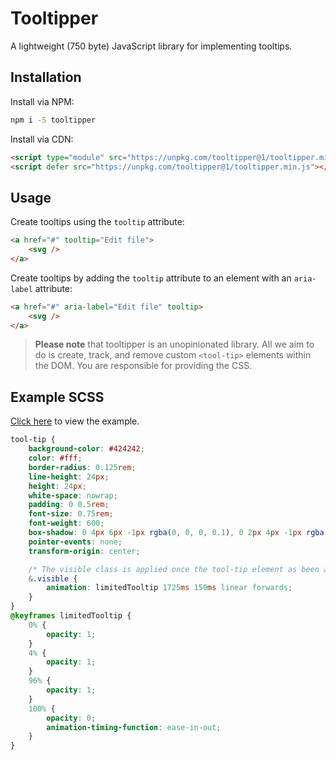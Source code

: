 # Tooltipper

A lightweight (750 byte) JavaScript library for implementing tooltips.

## Installation

Install via NPM:

```sh
npm i -S tooltipper
```

Install via CDN:

```html
<script type="module" src="https://unpkg.com/tooltipper@1/tooltipper.min.mjs"></script>
<script defer src="https://unpkg.com/tooltipper@1/tooltipper.min.js"></script>
```

## Usage

Create tooltips using the `tooltip` attribute:

```html
<a href="#" tooltip="Edit file">
    <svg />
</a>
```

Create tooltips by adding the `tooltip` attribute to an element with an `aria-label` attribute:

```html
<a href="#" aria-label="Edit file" tooltip>
    <svg />
</a>
```

> **Please note** that tooltipper is an unopinionated library. All we aim to do is create, track, and remove custom `<tool-tip>` elements within the DOM. You are responsible for providing the CSS.

## Example SCSS

[Click here](https://codewithkyle.github.io/tooltipper/) to view the example.

```scss
tool-tip {
    background-color: #424242;
    color: #fff;
    border-radius: 0.125rem;
    line-height: 24px;
    height: 24px;
    white-space: nowrap;
    padding: 0 0.5rem;
    font-size: 0.75rem;
    font-weight: 600;
    box-shadow: 0 4px 6px -1px rgba(0, 0, 0, 0.1), 0 2px 4px -1px rgba(0, 0, 0, 0.06);
    pointer-events: none;
    transform-origin: center;

    /* The visible class is applied once the tool-tip element as been appended to the body & positioned correctly */
    &.visible {
        animation: limitedTooltip 1725ms 150ms linear forwards;
    }
}
@keyframes limitedTooltip {
    0% {
        opacity: 1;
    }
    4% {
        opacity: 1;
    }
    96% {
        opacity: 1;
    }
    100% {
        opacity: 0;
        animation-timing-function: ease-in-out;
    }
}
```
